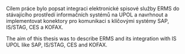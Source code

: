 Cílem práce bylo popsat integraci elektronické spisové služby ERMS do stávajícího prostředí informačních systémů na UPOL a navrhnout a implementovat konektory pro komunikaci s klíčovými systémy SAP, IS/STAG, CES a KOFAX.

The aim of this thesis was to describe ERMS and its integration with IS UPOL like SAP, IS/STAG, CES and KOFAX.
